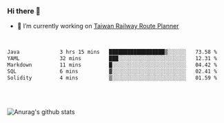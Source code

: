 ### Hi there 👋

- 🔭 I’m currently working on [Taiwan Railway Route Planner](https://github.com/Taiwan-Railway-Route-Planner)

<br/>

<!--START_SECTION:waka-->

```txt
Java             3 hrs 15 mins   ██████████████████▒░░░░░░   73.58 %
YAML             32 mins         ███░░░░░░░░░░░░░░░░░░░░░░   12.31 %
Markdown         11 mins         █░░░░░░░░░░░░░░░░░░░░░░░░   04.42 %
SQL              6 mins          ▓░░░░░░░░░░░░░░░░░░░░░░░░   02.41 %
Solidity         4 mins          ▒░░░░░░░░░░░░░░░░░░░░░░░░   01.59 %
```

<!--END_SECTION:waka-->

<br/>
<br/>

![Anurag's github stats](https://github-readme-stats.vercel.app/api?username=DepickereSven&show_icons=true&theme=tokyonight)



<!--
**DepickereSven/DepickereSven** is a ✨ _special_ ✨ repository because its `README.md` (this file) appears on your GitHub profile.

Here are some ideas to get you started:

- 🔭 I’m currently working on ...
- 🌱 I’m currently learning ...
- 👯 I’m looking to collaborate on ...
- 🤔 I’m looking for help with ...
- 💬 Ask me about ...
- 📫 How to reach me: ...
- 😄 Pronouns: ...
- ⚡ Fun fact: ...
-->
